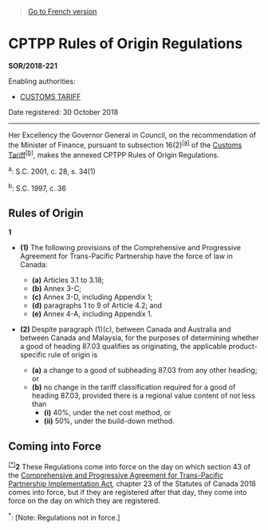 > [Go to French version](/fr/Règlements/Décrets,%20ordonnances%20et%20règlements%20statutaires/2018/221.md)

# CPTPP Rules of Origin Regulations

**SOR/2018-221**

Enabling authorities: 
- [CUSTOMS TARIFF](/en/Acts/Statutes%20of%20Canada/1997/c.%2036.md)

Date registered: 30 October 2018

----------

Her Excellency the Governor General in Council, on the recommendation of the Minister of Finance, pursuant to subsection 16(2)<sup><a href='#fn_81000-2-3034-E_hq_19727'>[a]</a></sup> of the [Customs Tariff](/en/Acts/Statutes%20of%20Canada/1997/c.%2036.md)<sup><a href='#fn_81000-2-3034-E_hq_19728'>[b]</a></sup>, makes the annexed CPTPP Rules of Origin Regulations.

<a name='fn_81000-2-3034-E_hq_19727'><sup>a</sup></a>: S.C. 2001, c. 28, s. 34(1)<br />

<a name='fn_81000-2-3034-E_hq_19728'><sup>b</sup></a>: S.C. 1997, c. 36<br />




## Rules of Origin


**1** 

- **(1)** The following provisions of the Comprehensive and Progressive Agreement for Trans-Pacific Partnership have the force of law in Canada:
	- **(a)** Articles 3.1 to 3.18;
	- **(b)** Annex 3-C;
	- **(c)** Annex 3-D, including Appendix 1;
	- **(d)** paragraphs 1 to 9 of Article 4.2; and
	- **(e)** Annex 4-A, including Appendix 1.

- **(2)** Despite paragraph (1)(c), between Canada and Australia and between Canada and Malaysia, for the purposes of determining whether a good of heading 87.03 qualifies as originating, the applicable product-specific rule of origin is
	- **(a)** a change to a good of subheading 87.03 from any other heading; or
	- **(b)** no change in the tariff classification required for a good of heading 87.03, provided there is a regional value content of not less than
		- **(i)** 40%, under the net cost method, or
		- **(ii)** 50%, under the build-down method.




## Coming into Force


<sup><a href='#fn_Ind1B83_hq_23530'>[*]</a></sup>**2** These Regulations come into force on the day on which section 43 of the [Comprehensive and Progressive Agreement for Trans-Pacific Partnership Implementation Act](/en/Acts/Statutes%20of%20Canada/2018/c.%2023.md), chapter 23 of the Statutes of Canada 2018 comes into force, but if they are registered after that day, they come into force on the day on which they are registered.

<a name='fn_Ind1B83_hq_23530'><sup>*</sup></a>: [Note: Regulations not in force.]<br />


